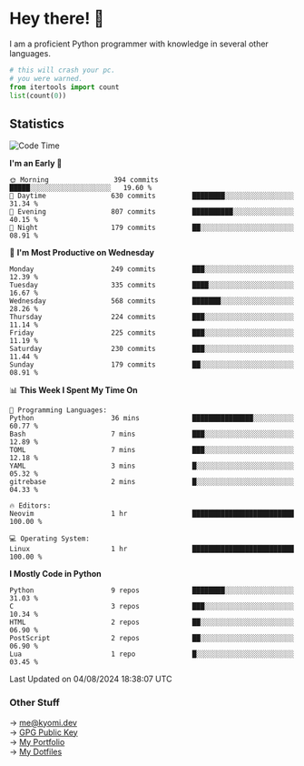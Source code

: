 # Hey there! 👋

I am a proficient Python programmer with knowledge in several other languages.

```py
# this will crash your pc.
# you were warned.
from itertools import count
list(count(0))
```

## Statistics
<!--START_SECTION:waka-->
![Code Time](http://img.shields.io/badge/Code%20Time-1%2C520%20hrs%2018%20mins-blue)

**I'm an Early 🐤** 

```text
🌞 Morning                394 commits         █████░░░░░░░░░░░░░░░░░░░░   19.60 % 
🌆 Daytime                630 commits         ████████░░░░░░░░░░░░░░░░░   31.34 % 
🌃 Evening                807 commits         ██████████░░░░░░░░░░░░░░░   40.15 % 
🌙 Night                  179 commits         ██░░░░░░░░░░░░░░░░░░░░░░░   08.91 % 
```
📅 **I'm Most Productive on Wednesday** 

```text
Monday                   249 commits         ███░░░░░░░░░░░░░░░░░░░░░░   12.39 % 
Tuesday                  335 commits         ████░░░░░░░░░░░░░░░░░░░░░   16.67 % 
Wednesday                568 commits         ███████░░░░░░░░░░░░░░░░░░   28.26 % 
Thursday                 224 commits         ███░░░░░░░░░░░░░░░░░░░░░░   11.14 % 
Friday                   225 commits         ███░░░░░░░░░░░░░░░░░░░░░░   11.19 % 
Saturday                 230 commits         ███░░░░░░░░░░░░░░░░░░░░░░   11.44 % 
Sunday                   179 commits         ██░░░░░░░░░░░░░░░░░░░░░░░   08.91 % 
```


📊 **This Week I Spent My Time On** 

```text
💬 Programming Languages: 
Python                   36 mins             ███████████████░░░░░░░░░░   60.77 % 
Bash                     7 mins              ███░░░░░░░░░░░░░░░░░░░░░░   12.89 % 
TOML                     7 mins              ███░░░░░░░░░░░░░░░░░░░░░░   12.18 % 
YAML                     3 mins              █░░░░░░░░░░░░░░░░░░░░░░░░   05.32 % 
gitrebase                2 mins              █░░░░░░░░░░░░░░░░░░░░░░░░   04.33 % 

🔥 Editors: 
Neovim                   1 hr                █████████████████████████   100.00 % 

💻 Operating System: 
Linux                    1 hr                █████████████████████████   100.00 % 
```

**I Mostly Code in Python** 

```text
Python                   9 repos             ████████░░░░░░░░░░░░░░░░░   31.03 % 
C                        3 repos             ███░░░░░░░░░░░░░░░░░░░░░░   10.34 % 
HTML                     2 repos             ██░░░░░░░░░░░░░░░░░░░░░░░   06.90 % 
PostScript               2 repos             ██░░░░░░░░░░░░░░░░░░░░░░░   06.90 % 
Lua                      1 repo              █░░░░░░░░░░░░░░░░░░░░░░░░   03.45 % 
```




 Last Updated on 04/08/2024 18:38:07 UTC
<!--END_SECTION:waka-->

### Other Stuff

→ [me@kyomi.dev](mailto:me@kyomi.dev)\
→ [GPG Public Key](https://github.com/bitterteriyaki.gpg)\
→ [My Portfolio](https://kyomi.dev)\
→ [My Dotfiles](https://github.com/bitterteriyaki/dotfiles)
